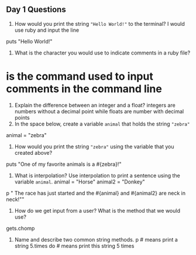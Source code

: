 ## Day 1 Questions

1. How would you print the string `"Hello World!"` to the terminal?
I would use ruby and input the line

puts "Hello World!"

1. What is the character you would use to indicate comments in a ruby file?

# is the command used to input comments in the command line

1. Explain the difference between an integer and a float?
integers are numbers without a decimal point while floats are number with decimal points
1. In the space below, create a variable `animal` that holds the string `"zebra"`

animal = "zebra"

1. How would you print the string `"zebra"` using the variable that you created above?

puts "One of my favorite animals is a #{zebra}!"

1. What is interpolation? Use interpolation to print a sentence using the variable `animal`.
animal = "Horse"
animal2 = "Donkey"

p " The race has just started and the #{animal} and #{animal2} are neck in neck!""


1. How do we get input from a user? What is the method that we would use?

gets.chomp

1. Name and describe two common string methods.
p # means print a string
5.times do # means print this string 5 times
